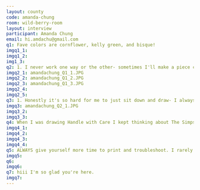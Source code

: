 ```yaml
---
layout: county 
code: amanda-chung
room: wild-berry-room
layout: interview
participant: Amanda Chung
email: hi.amdachu@gmail.com
q1: Fave colors are cornflower, kelly green, and bisque!
imgq1_1: 
imgq1_2: 
img1_3: 
q2: 1. I never work one way or the other- sometimes I'll make a piece completely digital while others I'll go back and fourth between digital and analog. The final product and method of execution is always influenced by the story and the "feeling" involved. , , 2. For this zine I first sketched it all out on paper, then used a tablet and photoshop to draw out the line work for each panel. Then I printed out the draft with a super light grey using an inkjet printer and went over the lines with pencil. I then take the pencil line work and I scan it so that the outlines are separated before I color everything. This step is super helpful during the color separation process. , , 3. I wanted the zine to feel very delicate so I used thin paper for the cover and the inside. I matched the pink heart on the cover with pink staples ☺
imgq2_1: amandachung_Q1_1.JPG
imgq2_2: amandachung_Q1_2.JPG
imgq2_3: amandachung_Q1_3.JPG
imgq2_4: 
imgq2_5: 
q3: 1. Honestly it's so hard for me to just sit down and draw- I always feel the need to have a story or a concept in mind before I start and it's so elaborate in my head but when I translate them into comics they never end up going over more than a few pages. I've made it work like that most of the time though. , , 2. I find that I think of most of my stories while riding the train/bus or walking somewhere. Sometimes it's not fleshed out, sometimes its just a specific feeling that I want to convey.
imgq3: amandachung_Q2_1.JPG
imgq3_2: 
imgq3_3: 
q4: When I was drawing Handle with Care I kept thinking about The Simpsons opening credits so this comic was definitely inspired by that.
imgq4_1: 
imgq4_2: 
imgq4_3: 
imgq4_4: 
q5: ALWAYS give yourself more time to print and troubleshoot. I rarely finish printing in the time that I expect to and always run into some things I need to change or fix here and there. You just never know with the riso 😕Also, don't use paper over 65lb cover if you don't have to (although with print jobs we often print on 80lb cover and it works just fine, but sometimes it just misaligns like crazy. ) One more tip is that if you're printing on vellum like the cover for this zine it's best to print at a lower % of black since the paper is not absorbent. You'll also have to back your vellum paper on to another thicker sheet of paper to actually run it through the machine.
imgq5: 
q6: 
imgq6: 
q7: hiii I'm so glad you're here.
imgq7: 
---
```

